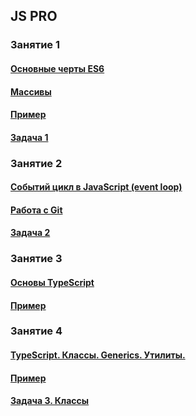 <h2>JS PRO</h2>
<h3>Занятие 1</h3>
<h4><a href="https://docs.google.com/presentation/d/1EeHiktMhRz8M5ZPfqMvYdmd-qq9O1vmW/edit?usp=sharing&ouid=114223714448457525173&rtpof=true&sd=true">Основные черты ES6</a></h4>
<h4><a href="https://docs.google.com/presentation/d/1y21mwF7IN_R6VSpDWC4yW87PAOfpB_-J/edit?usp=sharing&ouid=114223714448457525173&rtpof=true&sd=true">Массивы</a></h4>
<h4><a href="https://github.com/pomazandre/tms-ex1">Пример</a></p>
<h4><a href="https://docs.google.com/document/d/1HtcWTaLCSP1WkJcg9X7iml36UcWVqG2U/edit?usp=sharing&ouid=114223714448457525173&rtpof=true&sd=true">Задача 1</a></p>

<h3>Занятие 2</h3>
<h4><a href="https://docs.google.com/presentation/d/15tLNLRzk9i-83fZN3fQ04sbPSr4kFA36/edit?usp=sharing&ouid=114223714448457525173&rtpof=true&sd=true">Событий цикл в JavaScript (event loop)</a> </h4>
<h4><a href="https://docs.google.com/presentation/d/1eaGXD4j_nBJ8IApWh-hf1Xv8iL7QZI51/edit?usp=sharing&ouid=114223714448457525173&rtpof=true&sd=true">Работа с Git</a></h4>
<h4><a href="https://docs.google.com/document/d/1ESRCv2ujgDHn7g4n8Wse7b2BMakzjToS/edit?usp=sharing&ouid=114223714448457525173&rtpof=true&sd=true">Задача 2</a></p>

<h3>Занятие 3</h3>
<h4><a href="">Основы TypeScript</a> </h4>
<h4><a href="https://github.com/pomazandre/ts_ex2">Пример</a></p>

<h3>Занятие 4</h3>
<h4><a href="">TypeScript. Классы. Generics. Утилиты.</a> </h4>
<h4><a href="https://github.com/pomazandre/tms_ex3">Пример</a></p>
<h4><a href="https://docs.google.com/document/d/1uEYO6V9e5Q9FGwpHMIJjPEg7JC2eWLJU/edit?usp=sharing&ouid=114223714448457525173&rtpof=true&sd=true">Задача 3. Классы</a></p>














